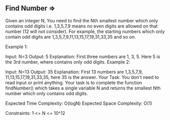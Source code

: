 Find Number  =>
-----------



Given an integer N, You need to find the Nth smallest number which only contains odd digits i.e. 1,3,5,7,9 means no even digits are allowed on that number (12 will not consider). For example, the starting numbers which only contain odd digits are 1,3,5,7,9,11,13,15,17,19,31,33,35 and so on.

Example 1:

Input:
N=3
Output:
5
Explanation:
First three numbers are 1, 3, 5.
Here 5 is the 3rd number, where contains
only odd digits.
Example 2:

Input:
N=13
Output:
35
Explanation:
First 13 numbers are 1,3,5,7,9,
11,13,15,17,19,31,33,35, here 35 
is the answer.
Your Task:
You don't need to read input or print anything. Your task is to complete the function findNumber() which takes a single variable N and returns the smallest Nth number which only contains odd digits.

Expected Time Complexity: O(logN)
Expected Space Complexity: O(1)

Constraints:
1 <= N <= 10^12
